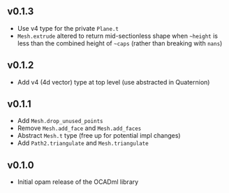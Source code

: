 ## v0.1.3
- Use v4 type for the private `Plane.t`
- `Mesh.extrude` altered to return mid-sectionless shape when `~height` is less
  than the combined height of `~caps` (rather than breaking with `nans`)

## v0.1.2
- Add v4 (4d vector) type at top level (use abstracted in Quaternion)

## v0.1.1
- Add `Mesh.drop_unused_points`
- Remove `Mesh.add_face` and `Mesh.add_faces`
- Abstract `Mesh.t` type (free up for potential impl changes)
- Add `Path2.triangulate` and `Mesh.triangulate`

## v0.1.0

- Initial opam release of the OCADml library
